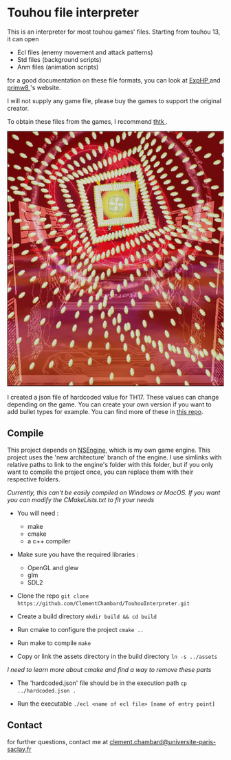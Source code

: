 # Touhou file interpreter

This is an interpreter for most touhou games' files.
Starting from touhou 13, it can open
- Ecl files (enemy movement and attack patterns)
- Std files (background scripts)
- Anm files (animation scripts)

for a good documentation on these file formats, you can look at <a href="https://exphp.github.io/thpages/"> ExpHP </a> and <a href="https://priw8.github.io/"> primw8 </a>'s website.

I will not supply any game file, please buy the games to support the original creator.

To obtain these files from the games, I recommend <a href="https://github.com/thpatch/thtk"> thtk </a>.

<img src="./screenshot.png">

I created a json file of hardcoded value for TH17. These values can change depending on the game. You can create your own version if you want to add bullet types for example.
You can find more of these in <a href='https://github.com/ClementChambard/TouhouHardcodedData'>this repo</a>.

## Compile

This project depends on <a href="https://github.com/ClementChambard/NSEngine">NSEngine</a>, which is my own game engine.
This project uses the 'new architecture' branch of the engine.
I use simlinks with relative paths to link to the engine's folder with this folder, but if you only want to compile the project once, you can replace them with their respective folders.

*Currently, this can't be easily compiled on Windows or MacOS. If you want you can modify the CMakeLists.txt to fit your needs*

* You will need :
  - make
  - cmake
  - a c++ compiler

* Make sure you have the required libraries :
  - OpenGL and glew
  - glm
  - SDL2

* Clone the repo
 `git clone https://github.com/ClementChambard/TouhouInterpreter.git`

* Create a build directory
 `mkdir build && cd build`

* Run cmake to configure the project
 `cmake ..`

* Run make to compile
 `make`

* Copy or link the assets directory in the build directory
 `ln -s ../assets`

*I need to learn more about cmake and find a way to remove these parts*

* The 'hardcoded.json' file should be in the execution path
 `cp ../hardcoded.json .`

* Run the executable
 `./ecl <name of ecl file> [name of entry point]`


## Contact

for further questions, contact me at clement.chambard@universite-paris-saclay.fr
